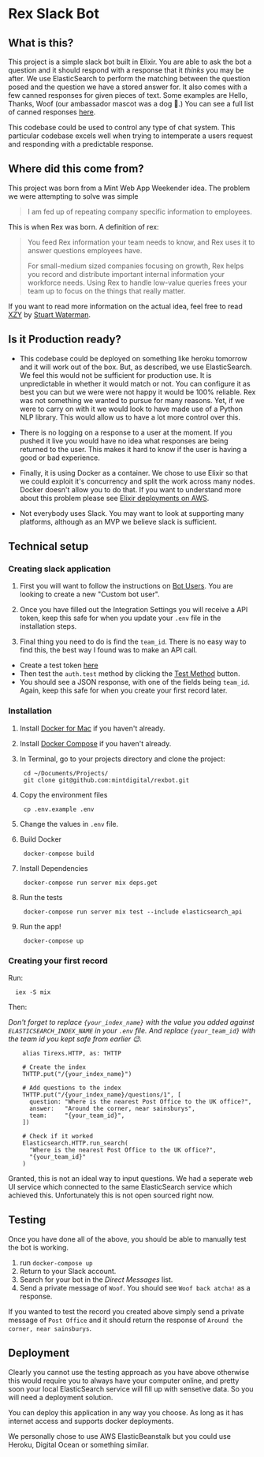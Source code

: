 Rex Slack Bot
============

What is this?
------------

This project is a simple slack bot built in Elixir. You are able to ask the bot a question and it should respond with a response that it _thinks_ you may be after. We use ElasticSearch to perform the matching between the question posed and the question we have a stored answer for. It also comes with a few canned responses for given pieces of text. Some examples are Hello, Thanks, Woof (our ambassador mascot was a dog 🐶.) You can see a full list of canned responses [here](https://github.com/mintdigital/elixir-slackbot/blob/master/lib/rex_bot/matcher.ex#L53-L67).

This codebase could be used to control any type of chat system. This particular codebase excels well when trying to intemperate a users request and responding with a predictable response.

Where did this come from?
-------------

This project was born from a Mint Web App Weekender idea. The problem we were attempting to solve was simple

> I am fed up of repeating company specific information to employees.

This is when Rex was born. A definition of rex:

> You feed Rex information your team needs to know, and Rex uses it to answer questions employees have.
>
> For small-medium sized companies focusing on growth, Rex helps you record and distribute important internal information your workforce needs. Using Rex to handle low-value queries frees your team up to focus on the things that really matter.

If you want to read more information on the actual idea, feel free to read [XZY]() by [Stuart Waterman](https://twitter.com/stu_waterman).

Is it Production ready?
-------------

- This codebase could be deployed on something like  heroku tomorrow and it will work out of the box. But, as described, we use ElasticSearch. We feel this would not be sufficient for production use. It is unpredictable in whether it would match or not. You can configure it as best you can but we were were not happy it would be 100% reliable. Rex was not something we wanted to pursue for many reasons. Yet, if we were to carry on with it we would look to have made use of a Python NLP library. This would allow us to have a lot more control over this.

- There is no logging on a response to a user at the moment. If you pushed it live you would have no idea what responses are being returned to the user. This makes it hard to know if the user is having a good or bad experience.

- Finally, it is using Docker as a container. We chose to use Elixir so that we could exploit it's concurrency and split the work across many nodes. Docker doesn't allow you to do that. If you want to understand more about this problem please see [Elixir deployments on AWS](https://medium.com/mint-digital/elixir-deployments-on-aws-ee787aa02a9d).

- Not everybody uses Slack. You may want to look at supporting many platforms, although as an MVP we believe slack is sufficient.

Technical setup
-------------

### Creating slack application

1. First you will want to follow the instructions on [Bot Users](https://api.slack.com/bot-users). You are looking to create a new "Custom bot user".

2. Once you have filled out the Integration Settings you will receive a API token, keep this safe for when you update your `.env` file in the installation steps.

3. Final thing you need to do is find the `team_id`. There is no easy way to find this, the best way I found was to make an API call.
  - Create a test token [here](https://api.slack.com/custom-integrations/legacy-tokens)
  - Then test the `auth.test` method by clicking the [Test Method](https://api.slack.com/methods/auth.test/test) button.
  - You should see a JSON response, with one of the fields being `team_id`. Again, keep this safe for when you create your first record later.

### Installation

1. Install [Docker for Mac](https://docs.docker.com/engine/installation/mac/) if you haven't already.

2. Install [Docker Compose](https://docs.docker.com/compose/install/) if you haven't already.

3. In Terminal, go to your projects directory and clone the project:

        cd ~/Documents/Projects/
        git clone git@github.com:mintdigital/rexbot.git

4. Copy the environment files

        cp .env.example .env

5. Change the values in `.env` file.

6. Build Docker

        docker-compose build

7. Install Dependencies

        docker-compose run server mix deps.get

8. Run the tests

        docker-compose run server mix test --include elasticsearch_api

9. Run the app!

        docker-compose up

### Creating your first record

Run:
```
  iex -S mix
```

Then:

_Don't forget to replace `{your_index_name}` with the value you added against `ELASTICSEARCH_INDEX_NAME` in your `.env` file. And replace `{your_team_id}` with the team id you kept safe from earlier 😉._

```
    alias Tirexs.HTTP, as: THTTP

    # Create the index
    THTTP.put("/{your_index_name}")

    # Add questions to the index
    THTTP.put("/{your_index_name}/questions/1", [
      question: "Where is the nearest Post Office to the UK office?",
      answer:   "Around the corner, near sainsburys",
      team:     "{your_team_id}",
    ])

    # Check if it worked
    Elasticsearch.HTTP.run_search(
      "Where is the nearest Post Office to the UK office?",
      "{your_team_id}"
    )
```

Granted, this is not an ideal way to input questions. We had a seperate web UI service which connected to the same ElasticSearch service which achieved this. Unfortunately this is not open sourced right now.

Testing
-------------

Once you have done all of the above, you should be able to manually test the bot is working.

1. run `docker-compose up`
2. Return to your Slack account.
3. Search for your bot in the _Direct Messages_ list.
4. Send a private message of `Woof`. You should see `Woof back atcha!` as a response.

If you wanted to test the record you created above simply send a private message of `Post Office` and it should return the response of `Around the corner, near sainsburys`.

Deployment
-------------

Clearly you cannot use the testing approach as you have above otherwise this would require you to always have your computer online, and pretty soon your local ElasticSearch service will fill up with sensetive data. So you will need a deployment solution.

You can deploy this application in any way you choose. As long as it has internet access and supports docker deployments.

We personally chose to use AWS ElasticBeanstalk but you could use Heroku, Digital Ocean or something similar.
